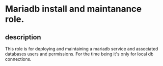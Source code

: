 # Mariadb install and maintanance role.

## description
This role is for deploying and maintaining a mariadb service and associated databases users and permissions.
For the time being it's only for local db connections.
